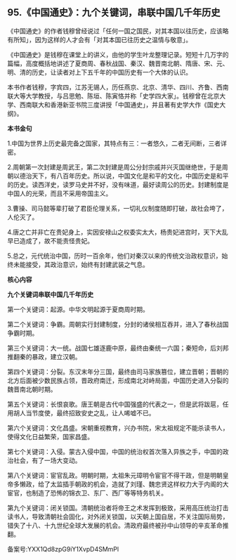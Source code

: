## 95.《中国通史》：九个关键词，串联中国几千年历史
《中国通史》的作者钱穆曾经说过「任何一国之国民，对其本国以往历史，应该略有所知」，因为这样的人才会有「对其本国已往历史之温情与敬意」。


《中国通史》是钱穆在课堂上的讲义，由他的学生叶龙整理记录。短短十几万字的篇幅，高度概括地讲述了夏商周、春秋战国、秦汉、魏晋南北朝、隋唐、宋、元、明、清的历史，让读者对上下五千年的中国历史有一个大体的认识。


本书作者钱穆，字宾四，江苏无锡人，历任燕京、北京、清华、四川、齐鲁、西南联大等大学教授，与吕思勉、陈垣、陈寅恪并称「史学四大家」。钱穆曾在北京大学、西南联大和香港新亚书院三度讲授「中国通史」，并且著有史学大作《国史大纲》。


**本书金句**


1.中国为世界上历史最完备之国家，其特点有三：一者悠久，二者无间断，三者详密。


2.周朝第一次封建是周武王，第二次封建是周公分封宗戚并兴灭国继绝世，于是周朝以德治天下，有八百年历史。所以说，中国文化是和平的文化，中国历史是和平的历史。读西洋史，读罗马史并不好，没有味道，最好读周公的历史。封建制度是中国人的光荣，而且不采用帝国主义。


3.曹操、司马懿等辈打破了君臣伦理关系，一切礼仪制度随即打破，故社会垮了，人伦灭了。


4.唐之亡并非亡在贵妃身上，实因安禄山之权委实太大，杨贵妃进宫时，天下大乱早已造成了，故不能责怪贵妃。


5.总之，元代统治中国，历时一百余年，他们对秦汉以来的传统文治政权意识，始终未能接受，其政治意识，始终有封建武装之气息。


**核心内容**


**九个关键词串联中国几千年历史**


第一个关键词：起源。中华文明起源于夏商周时期。


第二个关键词：争霸。周朝实行封建制度，分封的诸侯相互吞并，进入了春秋战国争霸时期。


第三个关键词：大一统。战国七雄逐鹿中原，最终由秦统一六国；秦短命，后刘邦推翻秦的暴政，建立汉朝。


第四个关键词：分裂。东汉末年分三国，最终由司马家族篡位，建立晋朝；晋朝的北方后面被少数民族占领，晋政府南迁，形成南北对峙局面，中国历史进入分裂的魏晋南北朝时期。


第五个关键词：长恨哀歌。唐王朝是古代中国强盛的代表之一，但是武将跋扈，任用胡人当节度使，最终招致安史之乱，让人唏嘘不已。


第六个关键词：文化昌盛。宋朝重视教育，兴办书院，宋太祖规定不能杀读书人，使得文化日益繁荣，国家昌盛。


第七个关键词：入侵。蒙古入侵中国，中国的统治权首次落入异族之手，中国的政治社会，有了一场大变动。


第八个关键词：宦官乱政。明朝时期，太祖朱元璋明令宦官不得干政，但是明朝皇帝多懒政，给了太监插手朝政的机会，造就了刘瑾、魏忠贤这样权力大于内阁的大宦官，也制造了恐怖的锦衣卫、东厂、西厂等等特务机关。


第九个关键词：闭关锁国。清朝统治者将帝王之术发挥到极致，采用高压统治打击读书人，导致清朝社会固化，对外闭关锁国，以天朝上国自居，不关注国际局势，错失了十八、十九世纪全球大发展的机会。清政府最终被孙中山领导的辛亥革命推翻。


备案号:YXX1Qd8zpG9iY1XvpD4SMmPl

